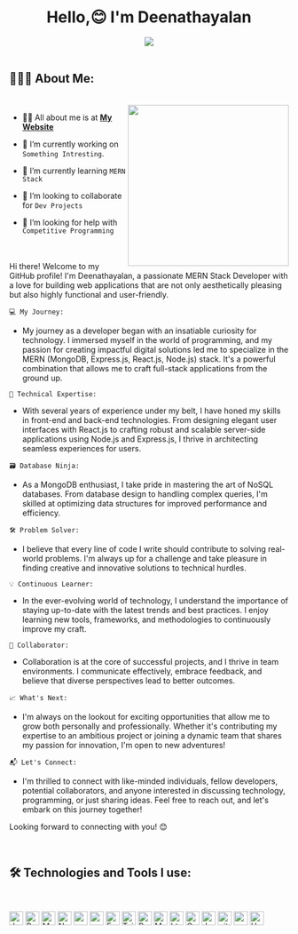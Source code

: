 <h1 align="center">Hello,😊 I'm Deenathayalan</h1>



<div align="center">
  <img src ="./banner.png" />
  
</div>

 <br/>

## 👨🏻‍💻 About Me:
 <br/>

<img  src="./sidebar.png" height="290px" align="right" />

- 🙋‍♂️ All about me is at **[My Website](https://thayalan.netlify.app)**

- 🔭 I’m currently working on `Something Intresting`.

- 🌱 I’m currently learning `MERN Stack`

- 👯 I’m looking to collaborate for `Dev Projects`

- 🤔 I’m looking for help with `Competitive Programming`

 <br/>
 <br/>
Hi there! Welcome to my GitHub profile! I'm Deenathayalan, a passionate MERN Stack Developer with a love for building web applications that are not only aesthetically pleasing but also highly functional and user-friendly.

`💻 My Journey:`
- My journey as a developer began with an insatiable curiosity for technology. I immersed myself in the world of programming, and my passion for creating impactful digital solutions led me to specialize in the MERN (MongoDB, Express.js, React.js, Node.js) stack. It's a powerful combination that allows me to craft full-stack applications from the ground up.


`🚀 Technical Expertise:`
- With several years of experience under my belt, I have honed my skills in front-end and back-end technologies. From designing elegant user interfaces with React.js to crafting robust and scalable server-side applications using Node.js and Express.js, I thrive in architecting seamless experiences for users.

 
`🗃️ Database Ninja:`
- As a MongoDB enthusiast, I take pride in mastering the art of NoSQL databases. From database design to handling complex queries, I'm skilled at optimizing data structures for improved performance and efficiency.

 
`🛠️ Problem Solver:`
- I believe that every line of code I write should contribute to solving real-world problems. I'm always up for a challenge and take pleasure in finding creative and innovative solutions to technical hurdles.

 
`💡 Continuous Learner:`
- In the ever-evolving world of technology, I understand the importance of staying up-to-date with the latest trends and best practices. I enjoy learning new tools, frameworks, and methodologies to continuously improve my craft.

 
`🤝 Collaborator:`
- Collaboration is at the core of successful projects, and I thrive in team environments. I communicate effectively, embrace feedback, and believe that diverse perspectives lead to better outcomes.

 
`📈 What's Next:`
- I'm always on the lookout for exciting opportunities that allow me to grow both personally and professionally. Whether it's contributing my expertise to an ambitious project or joining a dynamic team that shares my passion for innovation, I'm open to new adventures!

 
`📬 Let's Connect:`
- I'm thrilled to connect with like-minded individuals, fellow developers, potential collaborators, and anyone interested in discussing technology, programming, or just sharing ideas. Feel free to reach out, and let's embark on this journey together!

Looking forward to connecting with you! 😊

 <br/>

## 🛠️ Technologies and Tools I use:
 <br/>

<p>
<img alt="Javascript" src="https://img.shields.io/badge/JavaScript-323330?style=for-the-badge&logo=javascript&logoColor=F7DF1E"  height="25px"/>
<img alt="React" src="https://img.shields.io/badge/React-20232A?style=for-the-badge&logo=react&logoColor=61DAFB" height="25px"/>
<img alt="MongoDB" src="https://img.shields.io/badge/-MongoDB-13aa52?style=flat-square&logo=mongodb&logoColor=white"  height="25px"/>
<img alt="Nodejs" src="https://img.shields.io/badge/-Nodejs-43853d?style=flat-square&logo=Node.js&logoColor=white"  height="25px"/>
<img alt="npm" src="https://img.shields.io/badge/NPM-%23000000.svg?style=for-the-badge&logo=npm&logoColor=white" height="25px"/>
<img alt="redux" src="https://img.shields.io/badge/-Redux-764ABC?style=flat-square&logo=redux&logoColor=white" height="25px"/>
 <img alt="Express" src="https://img.shields.io/badge/express.js-%23404d59.svg?style=for-the-badge&logo=express&logoColor=%2361DAFB" height="25px"/>
<img alt="Tailwidcss" src="https://img.shields.io/badge/Tailwind_CSS-38B2AC?style=for-the-badge&logo=tailwind-css&logoColor=white" height="25px"/>
<img alt="Bootstrap" src="https://img.shields.io/badge/Bootstrap-563D7C?style=for-the-badge&logo=bootstrap&logoColor=white" height="25px"/>
<img alt="Material UI" src="https://img.shields.io/badge/Material--UI-0081CB?style=for-the-badge&logo=material-ui&logoColor=white" height="25px"/>
<img alt="html5" src="https://img.shields.io/badge/HTML5-E34F26?style=for-the-badge&logo=html5&logoColor=white" height="25px"/>
<img alt="Css3" src="https://img.shields.io/badge/CSS3-1572B6?style=for-the-badge&logo=css3&logoColor=white" height="25px"/>
<img alt="Jquery" src="https://img.shields.io/badge/jquery-%230769AD.svg?style=for-the-badge&logo=jquery&logoColor=white" height="25px"/>
<img alt="git" src="https://img.shields.io/badge/-Git-F05032?style=flat-square&logo=git&logoColor=white" height="25px"/>
 <img alt="postman" src="https://img.shields.io/badge/-Postman-00C7B7?style=flat-square&logo=postman&logoColor=white" height="25px"/>
 <img alt="Heroku" src="https://img.shields.io/badge/-Heroku-430098?style=flat-square&logo=heroku&logoColor=white" height="25px"/>
</p>

<!-- ## ❤️ Let's get connected:

<p>  <a href="#" target="_blank"><img alt="LinkedIn" src="https://img.shields.io/badge/linkedin-%230077B5.svg?&style=for-the-badge&logo=linkedin&logoColor=white"  height="30px"/></a>  <a href="" target="_blank"><img alt="Instagram" src="https://img.shields.io/badge/Instagram-E4405F?style=for-the-badge&logo=instagram&logoColor=white"  height="30px"/></a>
</p> -->
